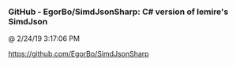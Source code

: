 ﻿

### GitHub - EgorBo/SimdJsonSharp: C# version of lemire's SimdJson
@ 2/24/19 3:17:06 PM

https://github.com/EgorBo/SimdJsonSharp


